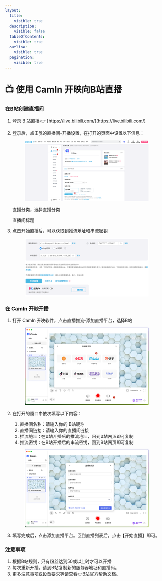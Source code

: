 ```yaml
---
layout:
  title:
    visible: true
  description:
    visible: false
  tableOfContents:
    visible: true
  outline:
    visible: true
  pagination:
    visible: true
---
```


# 📺 使用 CamIn 开映向B站直播

### 在B站创建直播间

1. 登录 B 站直播 👉 [https://live.bilibili.com/](https://live.bilibili.com/)
2.  登录后，点击我的直播间-开播设置，在打开的页面中设置以下信息：

    <figure><img src="../../.gitbook/assets/image (89).png" alt=""><figcaption></figcaption></figure>

    直播分类，选择直播分类

    直播间标题


3.  点击开始直播后，可以获取到推流地址和串流密钥

    <figure><img src="../../.gitbook/assets/image (90).png" alt=""><figcaption></figcaption></figure>



### 在 CamIn 开映开播

1.  打开 CamIn 开映软件，点击直播推流-添加直播平台，选择B站

    <figure><img src="../../.gitbook/assets/image (92).png" alt=""><figcaption></figcaption></figure>
2.  在打开的窗口中依次填写以下内容：

    1. 直播间名称：请输入你的 B站昵称
    2. 直播间链接：请输入你的直播间链接
    3. 推流地址：在B站开播后的推流地址，回到B站网页即可复制
    4. 推流密钥：在B站开播后的串流密钥，回到B站网页即可复制

    <figure><img src="../../.gitbook/assets/image (94).png" alt=""><figcaption></figcaption></figure>


3. 填写完成后，点击添加直播平台。回到直播列表后，点击【开始直播】即可。

### 注意事项

1. 根据B站规则，只有粉丝达到50或以上时才可以开播
2. 每次重新开播，请到B站复制新的服务器地址和直播码。
3. 更多注意事项或设备要求等请查看👉[B站官方帮助文档](https://link.bilibili.com/p/help/index#/)。



